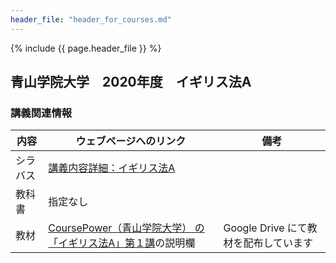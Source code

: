 ```yaml
---
header_file: "header_for_courses.md"
---
```


{% include {{ page.header_file }}  %}

## 青山学院大学　2020年度　イギリス法A

### 講義関連情報

|内容|ウェブページへのリンク|備考|
|--|--|--|
|シラバス|[講義内容詳細：イギリス法A][syllabus]| |
|教科書|指定なし| |
|教材|[ CoursePower（青山学院大学） の「イギリス法A」第１講][material]の説明欄| Google Drive にて教材を配布しています|

[syllabus]: http://syllabus.aoyama.ac.jp/shousai.ashx?YR=2020&FN=1611310-0416&KW=&BQ=3f5e5d46524048535c48584c495933294f4e5745515b42564a5e4f5659534a22067e7d756d6071747c687e6e6b68606a6270667c6608050701780d087a0c1866127c7073767560051d74081e7d6b05186d77191e69731d1e657c1f6e79646c7a5822472653405f534d2b5a4d2b2f5f2d2f414f55333e344a5e3d3646161c581cf4edb2b3a1b7b2c4d8c1bbaebeb9ecfbfedaf7fde7f4fde2a5bcdfadb9dcaaba99e287e69380e4938de8988e9eebfdcad1c3d1db92e6e28a9ee9fd869aedfd82e6918bfe
[material]: https://cp.aim.aoyama.ac.jp/lms/lginLgir/index?target=CBO1kmgN

